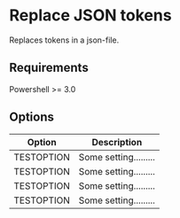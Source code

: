 # Replace JSON tokens

Replaces tokens in a json-file.

## Requirements
Powershell >= 3.0

## Options
|**Option**|**Description**|
|----------|---------------|
|TESTOPTION|Some setting.........|
|TESTOPTION|Some setting.........|
|TESTOPTION|Some setting.........|
|TESTOPTION|Some setting.........|